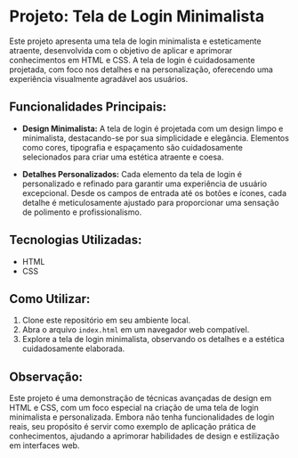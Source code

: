 # Projeto: Tela de Login Minimalista

Este projeto apresenta uma tela de login minimalista e esteticamente atraente, desenvolvida com o objetivo de aplicar e aprimorar conhecimentos em HTML e CSS. A tela de login é cuidadosamente projetada, com foco nos detalhes e na personalização, oferecendo uma experiência visualmente agradável aos usuários.

## Funcionalidades Principais:

- **Design Minimalista:** A tela de login é projetada com um design limpo e minimalista, destacando-se por sua simplicidade e elegância. Elementos como cores, tipografia e espaçamento são cuidadosamente selecionados para criar uma estética atraente e coesa.

- **Detalhes Personalizados:** Cada elemento da tela de login é personalizado e refinado para garantir uma experiência de usuário excepcional. Desde os campos de entrada até os botões e ícones, cada detalhe é meticulosamente ajustado para proporcionar uma sensação de polimento e profissionalismo.

## Tecnologias Utilizadas:

- HTML
- CSS

## Como Utilizar:

1. Clone este repositório em seu ambiente local.
2. Abra o arquivo `index.html` em um navegador web compatível.
3. Explore a tela de login minimalista, observando os detalhes e a estética cuidadosamente elaborada.

## Observação:

Este projeto é uma demonstração de técnicas avançadas de design em HTML e CSS, com um foco especial na criação de uma tela de login minimalista e personalizada. Embora não tenha funcionalidades de login reais, seu propósito é servir como exemplo de aplicação prática de conhecimentos, ajudando a aprimorar habilidades de design e estilização em interfaces web.